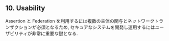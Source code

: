 <a name="sec10"></a>

## 10. Usability

Assertion と Federation を利用するには複数の主体の関与とネットワークトランザクションが必須となるため, セキュアなシステムを開発し運用するにはユーザビリティが非常に重要な鍵となる.

<!-- Since the use of assertions and federation necessarily involves multiple parties and network transactions, good usability is of the utmost importance in developing and deploying a secure system. -->